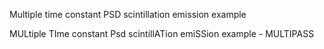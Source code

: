 Multiple time constant PSD scintillation emission example

MULtiple TIme constant Psd scintillATion emiSSion example - MULTIPASS